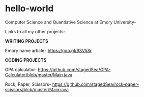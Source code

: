 # hello-world
Computer Science and Quantiative Science at Emory University-

Links to all my other projects-



**WRITING PROJECTS** 

Emory name article-
https://goo.gl/9SV58r



**CODING PROJECTS** 

GPA calculator- 
https://github.com/stagedSea/GPA-Calculator/blob/master/Main.java

Rock, Paper, Scissors-
https://github.com/stagedSea/rock-paper-scissors/blob/master/Main.java




